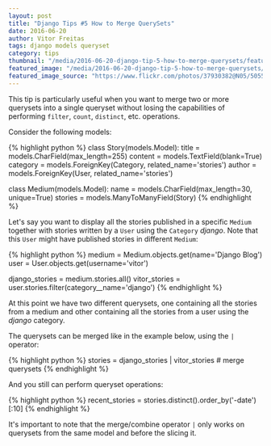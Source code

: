 ```yaml
---
layout: post
title: "Django Tips #5 How to Merge QuerySets"
date: 2016-06-20
author: Vitor Freitas
tags: django models queryset
category: tips
thumbnail: "/media/2016-06-20-django-tip-5-how-to-merge-querysets/featured-post-image.jpg"
featured_image: "/media/2016-06-20-django-tip-5-how-to-merge-querysets/featured-post-image.jpg"
featured_image_source: "https://www.flickr.com/photos/37930382@N05/5055991764/"
---
```


This tip is particularly useful when you want to merge two or more querysets into a single queryset without losing
the capabilities of performing `filter`, `count`, `distinct`, etc. operations.

Consider the following models:

{% highlight python %}
class Story(models.Model):
    title = models.CharField(max_length=255)
    content = models.TextField(blank=True)
    category = models.ForeignKey(Category, related_name='stories')
    author = models.ForeignKey(User, related_name='stories')

class Medium(models.Model):
    name = models.CharField(max_length=30, unique=True)
    stories = models.ManyToManyField(Story)
{% endhighlight %}

Let's say you want to display all the stories published in a specific `Medium` together with stories written by a
`User` using the `Category` _django_. Note that this `User` might have published stories in different `Medium`:

{% highlight python %}
medium = Medium.objects.get(name='Django Blog')
user = User.objects.get(username='vitor')

django_stories = medium.stories.all()
vitor_stories = user.stories.filter(category__name='django')
{% endhighlight %}

At this point we have two different querysets, one containing all the stories from a medium and other containing all
the stories from a user using the _django_ category.

The querysets can be merged like in the example below, using the `|` operator:

{% highlight python %}
stories = django_stories | vitor_stories  # merge querysets
{% endhighlight %}

And you still can perform queryset operations:

{% highlight python %}
recent_stories = stories.distinct().order_by('-date')[:10]
{% endhighlight %}

It's important to note that the merge/combine operator `|` only works on querysets from the same model and before the
slicing it.